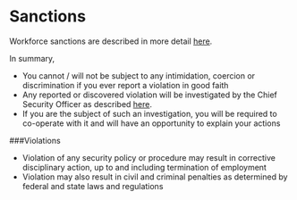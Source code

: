 # Sanctions

Workforce sanctions are described in more detail [here](https://github.com/bobucho/policies/blob/master/roles_policy.md).

In summary,

- You cannot / will not be subject to any intimidation, coercion or discrimination if you ever report a violation in good faith
- Any reported or discovered violation will be investigated by the Chief Security Officer as described [here](https://github.com/bobucho/policies/blob/master/roles_policy.md).
- If you are the subject of such an investigation, you will be required to co-operate with it and will have an opportunity to explain your actions

###Violations

- Violation of any security policy or procedure may result in corrective disciplinary action, up to and including termination of employment
- Violation may also result in civil and criminal penalties as determined by federal and state laws and regulations
